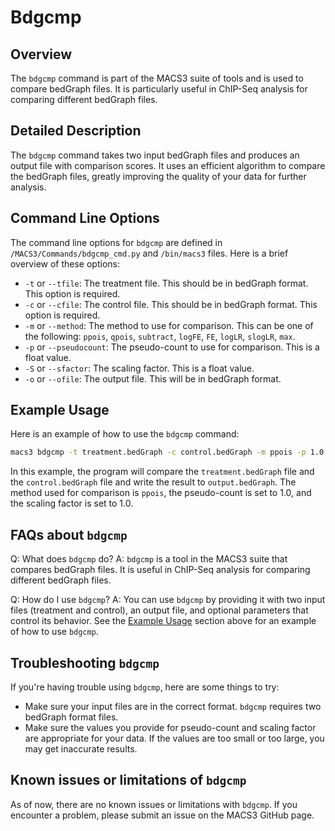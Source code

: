 # Bdgcmp

## Overview
The `bdgcmp` command is part of the MACS3 suite of tools and is used to compare bedGraph files. It is particularly useful in ChIP-Seq analysis for comparing different bedGraph files.

## Detailed Description

The `bdgcmp` command takes two input bedGraph files and produces an output file with comparison scores. It uses an efficient algorithm to compare the bedGraph files, greatly improving the quality of your data for further analysis.

## Command Line Options

The command line options for `bdgcmp` are defined in `/MACS3/Commands/bdgcmp_cmd.py` and `/bin/macs3` files. Here is a brief overview of these options:

- `-t` or `--tfile`: The treatment file. This should be in bedGraph format. This option is required.
- `-c` or `--cfile`: The control file. This should be in bedGraph format. This option is required.
- `-m` or `--method`: The method to use for comparison. This can be one of the following: `ppois`, `qpois`, `subtract`, `logFE`, `FE`, `logLR`, `slogLR`, `max`.
- `-p` or `--pseudocount`: The pseudo-count to use for comparison. This is a float value.
- `-S` or `--sfactor`: The scaling factor. This is a float value.
- `-o` or `--ofile`: The output file. This will be in bedGraph format.

## Example Usage

Here is an example of how to use the `bdgcmp` command:

```bash
macs3 bdgcmp -t treatment.bedGraph -c control.bedGraph -m ppois -p 1.0 -S 1.0 -o output.bedGraph
```

In this example, the program will compare the `treatment.bedGraph` file and the `control.bedGraph` file and write the result to `output.bedGraph`. The method used for comparison is `ppois`, the pseudo-count is set to 1.0, and the scaling factor is set to 1.0.

## FAQs about `bdgcmp`

Q: What does `bdgcmp` do?
A: `bdgcmp` is a tool in the MACS3 suite that compares bedGraph files. It is useful in ChIP-Seq analysis for comparing different bedGraph files.

Q: How do I use `bdgcmp`?
A: You can use `bdgcmp` by providing it with two input files (treatment and control), an output file, and optional parameters that control its behavior. See the [Example Usage](#example-usage) section above for an example of how to use `bdgcmp`.

## Troubleshooting `bdgcmp`

If you're having trouble using `bdgcmp`, here are some things to try:

- Make sure your input files are in the correct format. `bdgcmp` requires two bedGraph format files.
- Make sure the values you provide for pseudo-count and scaling factor are appropriate for your data. If the values are too small or too large, you may get inaccurate results.

## Known issues or limitations of `bdgcmp`

As of now, there are no known issues or limitations with `bdgcmp`. If you encounter a problem, please submit an issue on the MACS3 GitHub page.